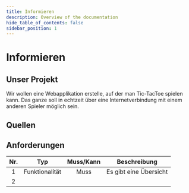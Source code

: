 ```yaml
---
title: Informieren
description: Overview of the documentation
hide_table_of_contents: false
sidebar_position: 1
---
```


# Informieren

## Unser Projekt

Wir wollen eine Webapplikation erstelle, auf der man Tic-TacToe spielen kann. Das ganze soll in echtzeit über eine Internetverbindung mit einem anderen Spieler möglich sein.

## Quellen

## Anforderungen

| Nr. |      Typ       | Muss/Kann | Beschreibung           |
| :-: | :------------: | :-------: | ---------------------- |
|  1  | Funktionalität |   Muss    | Es gibt eine Übersicht |
|  2  |                |           |                        |
